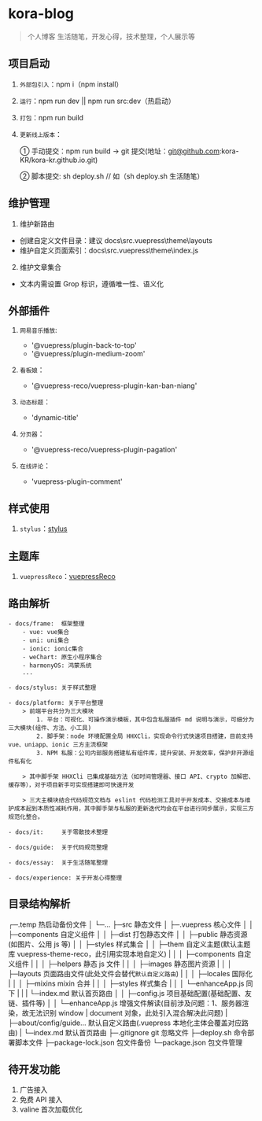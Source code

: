 # kora-blog

> 个人博客 生活随笔，开发心得，技术整理，个人展示等

## 项目启动

1. `外部包引入`：npm i（npm install）
2. `运行`：npm run dev || npm run src:dev（热启动）
3. `打包`：npm run build
4. `更新线上版本`：

    ① 手动提交：npm run build -> git 提交(地址：git@github.com:kora-KR/kora-kr.github.io.git)

    ② 脚本提交: sh deploy.sh <commit message> // 如（sh deploy.sh 生活随笔）

## 维护管理

1. 维护新路由

-   创建自定义文件目录：建议 docs\src\.vuepress\theme\layouts
-   维护自定义页面索引：docs\src\.vuepress\theme\index.js

2. 维护文章集合

-   文本内需设置 Grop 标识，遵循唯一性、语义化

## 外部插件

1. `网易音乐播放`:

    - '@vuepress/plugin-back-to-top'
    - '@vuepress/plugin-medium-zoom'

2. `看板娘`：

    - '@vuepress-reco/vuepress-plugin-kan-ban-niang'

3. `动态标题`：

    - 'dynamic-title'

4. `分页器`：

    - '@vuepress-reco/vuepress-plugin-pagation'

5. `在线评论`：
    - 'vuepress-plugin-comment'

## 样式使用

1. `stylus`：[stylus](https://stylus.bootcss.com/)

## 主题库

1. `vuepressReco`：[vuepressReco](https://vuepress-theme-reco.recoluan.com/)

## 路由解析

    - docs/frame:  框架整理
    	- vue: vue集合
    	- uni: uni集合
    	- ionic: ionic集合
    	- weChart: 原生小程序集合
    	- harmonyOS: 鸿蒙系统
    	...

    - docs/stylus: 关于样式整理

    - docs/platform: 关于平台整理
    	> 前端平台共分为三大模块
    		1. 平台：可视化、可操作演示模板，其中包含私服插件 md 说明与演示，可细分为三大模块(组件、方法、小工具)
    		2. 脚手架：node 环境配置全局 HHXCli，实现命令行式快速项目搭建，目前支持 vue、uniapp、ionic 三方主流框架
    		3. NPM 私服：公司内部服务搭建私有组件库，提升安装、开发效率，保护非开源组件私有化

    	> 其中脚手架 HHXCli 已集成基础方法（如时间管理器、接口 API、crypto 加解密、缓存等），对于项目新手可实现搭建即可快速开发

    	> 三大主模块结合代码规范文档与 eslint 代码检测工具对于开发成本、交接成本与维护成本起到本质性减耗作用，其中脚手架与私服的更新迭代均会在平台进行同步展示，实现三方规范化整合。

    - docs/it:     关于零散技术整理

    - docs/guide:  关于代码规范整理

    - docs/essay:  关于生活随笔整理

    - docs/experience: 关于开发心得整理

## 目录结构解析

┌─.temp 热启动备份文件
│ └─...
├─src 静态文件
│ ├─.vuepress 核心文件
│ │ ├─components 自定义组件
│ │ ├─dist 打包静态文件
│ │ ├─public 静态资源(如图片、公用 js 等)
│ │ ├─styles 样式集合
│ │ ├─them 自定义主题(默认主题库 vuepress-theme-reco，此引用实现本地自定义)
| │ │ ├─components 自定义组件
| │ │ ├─helpers 静态 js 文件
| │ │ ├─images 静态图片资源
| │ │ ├─layouts 页面路由文件(此处文件会替代`默认自定义路由`)
| │ │ ├─locales 国际化
| │ │ ├─mixins mixin 合并
| │ │ ├─styles 样式集合
| │ │ └─enhanceApp.js 同下
| | | └─index.md 默认首页路由
│ │ ├─config.js 项目基础配置(基础配置、友链、插件等)
│ │ └─enhanceApp.js 增强文件解读(目前涉及问题：1、服务器渲染，故无法识别 window | document 对象，此处引入混合解决此问题)
| ├─about/config/guide... 默认自定义路由(.vuepress 本地化主体会覆盖对应路由)
| └─index.md 默认首页路由
├─.gitignore git 忽略文件
├─deploy.sh 命令部署脚本文件
├─package-lock.json 包文件备份
└─package.json 包文件管理

## 待开发功能

1. 广告接入
2. 免费 API 接入
3. valine 首次加载优化
